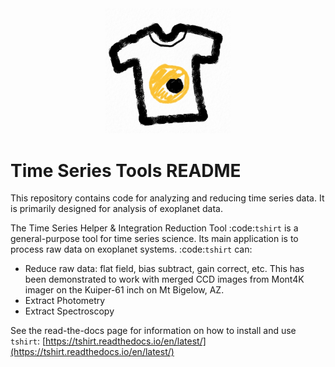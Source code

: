 
   <center>
   <img src="docs/images/t_shirt_logo.jpg" alt="T shirt logot" width=200 px>
   </center>

Time Series Tools README
==========================================
This repository contains code for analyzing and reducing time series data.
It is primarily designed for analysis of exoplanet data.

The Time Series Helper & Integration Reduction Tool :code:`tshirt` is a general-purpose tool for time series science.
Its main application is to process raw data on exoplanet systems.
:code:`tshirt` can:

- Reduce raw data: flat field, bias subtract, gain correct, etc. This has been demonstrated to work with merged CCD images from Mont4K imager on the Kuiper-61 inch on Mt Bigelow, AZ.
- Extract Photometry
- Extract Spectroscopy


See the read-the-docs page for information on how to install and use ``tshirt``:
[https://tshirt.readthedocs.io/en/latest/](https://tshirt.readthedocs.io/en/latest/)
